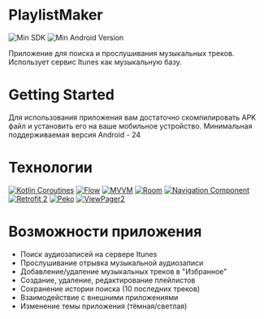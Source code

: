 # PlaylistMaker
 ![Min SDK](https://img.shields.io/badge/Min%20SDK-21-brightgreen) ![Min Android Version](https://img.shields.io/badge/Min%20Android%20Version-5.0%20(Lollipop)-blue)
 
Приложение для поиска и прослушивания музыкальных треков. Использует сервис Itunes как музыкальную базу.
# Getting Started 
Для использования приложения вам достаточно скомпилировать APK файл и установить его на ваше мобильное устройство. Минимальная поддерживаемая версия Android - 24

# Технологии
[![Kotlin Coroutines](https://img.shields.io/badge/-Kotlin%20Coroutines-blue)](https://kotlinlang.org/docs/coroutines-guide.html)  [![Flow](https://img.shields.io/badge/-Flow-orange)](https://kotlinlang.org/docs/flow.html) [![MVVM](https://img.shields.io/badge/-MVVM-brightgreen)](https://developer.android.com/jetpack/guide?gclid=CjwKCAjwqIiFBhAHEiwANg9szkbgZdKjebt3kzGqrdK1r2fb1Q4oC1Y-0I7KtI9M6mGZyB4e_2YxHhoC0kkQAvD_BwE&gclsrc=aw.ds) [![Room](https://img.shields.io/badge/-Room-yellow)](https://developer.android.com/training/data-storage/room) [![Navigation Component](https://img.shields.io/badge/-Navigation%20Component-brightgreen)](https://developer.android.com/guide/navigation/navigation-getting-started) [![Retrofit 2](https://img.shields.io/badge/-Retrofit%202-red)](https://square.github.io/retrofit/) [![Peko](https://img.shields.io/badge/-Peko-orange)](https://github.com/peko-rb/peko) [![ViewPager2](https://img.shields.io/badge/-ViewPager2-brightgreen)](https://developer.android.com/jetpack/androidx/releases/viewpager2)

# Возможности приложения
+ Поиск аудиозаписей на сервере Itunes
+ Прослушивание отрывка музыкальной аудиозаписи
+ Добавление/удаление музыкальных треков в "Избранное"
+ Создание, удаление, редактирование плейлистов
+ Сохранение истории поиска (10 последних треков)
+ Взаимодействие с внешними приложениями
+ Изменение темы приложения (тёмная/светлая)
